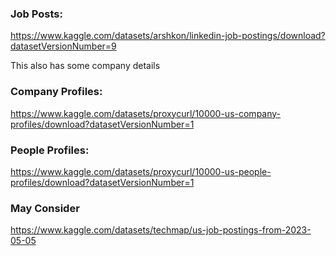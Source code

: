 
### Job Posts:
https://www.kaggle.com/datasets/arshkon/linkedin-job-postings/download?datasetVersionNumber=9

This also has some company details

### Company Profiles:
https://www.kaggle.com/datasets/proxycurl/10000-us-company-profiles/download?datasetVersionNumber=1

### People Profiles:
https://www.kaggle.com/datasets/proxycurl/10000-us-people-profiles/download?datasetVersionNumber=1



### May Consider
https://www.kaggle.com/datasets/techmap/us-job-postings-from-2023-05-05